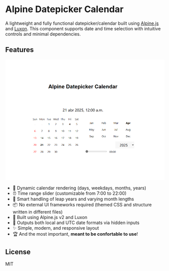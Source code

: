 # Alpine Datepicker Calendar

A lightweight and fully functional datepicker/calendar built using [Alpine.js](https://alpinejs.dev/) and [Luxon](https://moment.github.io/luxon/). This component supports date and time selection with intuitive controls and minimal dependencies.

## Features

![](docs/1.png)

- 📅 Dynamic calendar rendering (days, weekdays, months, years)
- ⏰ Time range slider (customizable from 7:00 to 22:00)
- 🧠 Smart handling of leap years and varying month lengths
- 📦 No external UI frameworks required (themed CSS and structure written in different files)
- 🧩 Built using Alpine.js v2 and Luxon
- 📆 Outputs both local and UTC date formats via hidden inputs
- ✨ Simple, modern, and responsive layout
- 🏆 And the most important, **meant to be confortable to use**!

## License

MIT
